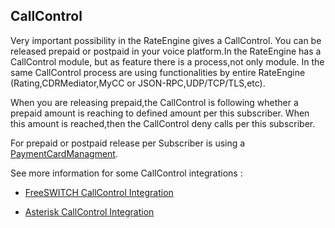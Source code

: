 ## CallControl

  Very important possibility in the RateEngine gives a CallControl.
You can be released prepaid or postpaid in your voice platform.In the RateEngine has a CallControl module,
but as feature there is a process,not only module.
In the same CallControl process are using functionalities by entire RateEngine (Rating,CDRMediator,MyCC or JSON-RPC,UDP/TCP/TLS,etc).

  When you are releasing prepaid,the CallControl is following whether a prepaid amount is reaching to defined amount per this subscriber.
When this amount is reached,then the CallControl deny calls per this subscriber.

  For prepaid or postpaid release per Subscriber is using a [PaymentCardManagment](features.md#PaymentCardManagment).


See more information for some CallControl integrations :

* [FreeSWITCH CallControl Integration](fs_cc.md)

* [Asterisk CallControl Integration](ast_cc.md)